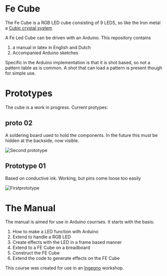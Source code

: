 Fe Cube
=======

The Fe Cube is a RGB LED cube consisting of 9 LEDS, so like the Iron metal a [Cubic crystal system](http://en.wikipedia.org/wiki/Cubic_crystal_system)

A Fe Led Cube can be driven with an Arduino. This repository contains 

1. a manual in latex in English and Dutch
2. Accompanied Arduino sketches


Specific in the Arduino implementation is that it is shot based, so not a pattern table as is common. A shot that can load a pattern is present though for simple use.

Prototypes
==========

The cube is a work in progress. Current protypes:

proto 02
--------
A soldering board used to hold the components. In the future this must be hidden at the backside, now visible.

![](https://raw.github.com/ingegno/fecube/master/manual/pic/prototype02_a.JPG "Second prototype")

Prototype 01
------------
Based on conductive ink. Working, but pins come loose too easily

![](https://raw.github.com/ingegno/fecube/master/manual/pic/prototype01.JPG "Firstprototype")

The Manual
==========
The manual is aimed for use in Arduino courrses. It starts with the basis: 

1. How to make a LED function with Arduino
2. Extend to handle a RGB LED
3. Create effects with the LED in a frame based manner
4. Extend to a FE Cube on a breadboard
5. Construct the FE Cube
6. Extend the code to generate effects on the FE Cube


This course was created for use in an [Ingegno](http://ingegno.be) workshop. 

